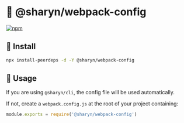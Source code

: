 # 🌹 @sharyn/webpack-config

[![npm](https://img.shields.io/npm/v/@sharyn/webpack-config.svg)](https://www.npmjs.com/package/@sharyn/webpack-config)

## 🌹 Install

```bash
npx install-peerdeps -d -Y @sharyn/webpack-config
```

## 🌹 Usage

If you are using `@sharyn/cli`, the config file will be used automatically.

If not, create a `webpack.config.js` at the root of your project containing:

```js
module.exports = require('@sharyn/webpack-config')
```
